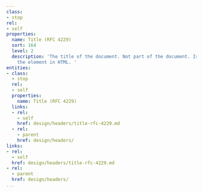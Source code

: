 ```yaml
---
class:
- stop
rel:
- self
properties:
  name: Title (RFC 4229)
  sort: 164
  level: 2
  description: 'The title of the document. Not part of the document. Isomorphic with
    the element in HTML. '
entities:
- class:
  - stop
  rel:
  - self
  properties:
    name: Title (RFC 4229)
  links:
  - rel:
    - self
    href: design/headers/title-rfc-4229.md
  - rel:
    - parent
    href: design/headers/
links:
- rel:
  - self
  href: design/headers/title-rfc-4229.md
- rel:
  - parent
  href: design/headers/
...
```

